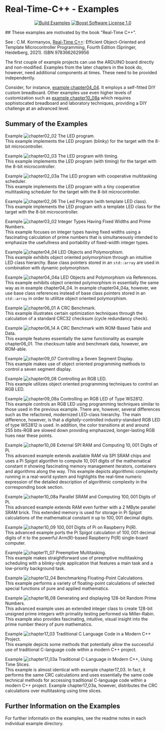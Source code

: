 Real-Time-C++ - Examples
==================

<p align="center">
    <a href="https://github.com/ckormanyos/real-time-cpp/actions">
        <img src="https://github.com/ckormanyos/real-time-cpp/actions/workflows/real-time-cpp-examples.yml/badge.svg" alt="Build Examples"></a>
    <a href="https://github.com/ckormanyos/real-time-cpp/blob/master/LICENSE_1_0.txt">
        <img src="https://img.shields.io/badge/license-BSL%201.0-blue.svg" alt="Boost Software License 1.0"></a>
</p>

﻿## These examples are motivated by the book "Real-Time C++".

See : C.M. Kormanyos, [Real-Time C++](https://www.springer.com/de/book/9783662629956):
Efficient Object-Oriented
and Template Microcontroller Programming, Fourth Edition
(Springer, Heidelberg, 2021). ISBN 9783662629956

The first couple of example projects can use the ARDUINO board directly
and non-modified. Examples from the later chapters in the book do, however,
need additional components at times. These need to be provided independently.

Consider, for instance,
[example chapter04_04](https://github.com/ckormanyos/real-time-cpp/tree/master/examples/chapter04_04).
It employs a self-fitted DIY custom breadboard.
Other examples use even higher levels of customization such as
[example chapter10_08a](https://github.com/ckormanyos/real-time-cpp/tree/master/examples/chapter10_08a)
which requires sophistocated breadboard and laboratory techniques,
providing a DIY challenge at an advanced level.

## Summary of the Examples

Example ![chapter02_02](https://github.com/ckormanyos/real-time-cpp/tree/master/examples/chapter02_02) The LED program.\
This example implements the LED program (blinky) for the target with the 8-bit microcontroller.

Example ![chapter02_03](https://github.com/ckormanyos/real-time-cpp/tree/master/examples/chapter02_03) The LED program with timing.\
This example implements the LED program (with timing) for the target with the 8-bit microcontroller.

Example ![chapter02_03a](https://github.com/ckormanyos/real-time-cpp/tree/master/examples/chapter02_03a) The LED program with cooperative multitasking scheduler.\
This example implements the LED program with a tiny cooperative multitasking scheduler for the target with the 8-bit microcontroller.

Example ![chapter02_06](https://github.com/ckormanyos/real-time-cpp/tree/master/examples/chapter02_06) The Led Program (with template LED class).\
This example implements the LED program with a template LED class for the target with the 8-bit microcontroller.

Example ![chapter03_02](https://github.com/ckormanyos/real-time-cpp/tree/master/examples/chapter03_02) Integer Types Having Fixed Widths and Prime Numbers.\
This example focuses on integer types having fixed widths using a fascinating calculation
of prime numbers that is simultaneously intended to emphasize the usefullness and portability
of fixed-width integer types.

Example ![chapter04_04](https://github.com/ckormanyos/real-time-cpp/tree/master/examples/chapter04_04) LED Objects and Polymorphism.\
This example exhibits object oriented polymorphism through
an intuitive LED class hierarchy. Base class pointers stored in an
`std::array` are used in combination with dynamic polymorphism.

Example ![chapter04_04a](https://github.com/ckormanyos/real-time-cpp/tree/master/examples/chapter04_04a) LED Objects and Polymorphism via References.\
This example exhibits object oriented polymorphism in essentially the same
way as in example chapter04_04. In example chapter04_04a, however, we use base class
references instead of base class pointers stored in an `std::array`
in order to utilitze object oriented polymorphism.

Example ![chapter06_01](https://github.com/ckormanyos/real-time-cpp/tree/master/examples/chapter06_01) A CRC Benchmark.\
This example illustrates certain optimization techniques through the calculation
of a standard CRC32 checksum (cycle redundancy check).

Example ![chapter06_14](https://github.com/ckormanyos/real-time-cpp/tree/master/examples/chapter06_14) A CRC Benchmark with ROM-Based Table and Data.\
This example features essentially the same functionality as example chapter06_01.
The checksum table and benchmark data, however, are ROM-able.

Example ![chapter09_07](https://github.com/ckormanyos/real-time-cpp/tree/master/examples/chapter09_07) Controlling a Seven Segment Display.\
This example makes use of object oriented programming methods to control a seven segment display.

Example ![chapter09_08](https://github.com/ckormanyos/real-time-cpp/tree/master/examples/chapter09_08) Controlling an RGB LED.\
This example utilizes object oriented programming techniques to control an RGB LED.

Example ![chapter09_08a](https://github.com/ckormanyos/real-time-cpp/tree/master/examples/chapter09_08a) Controlling an RGB LED of Type WS2812.\
This example controls an RGB LED using programming techniques similar to those used in the previous example.
There are, however, several differences such as the refactored, modernized LED-class hierarchy.
The main difference, however, is that a _digitally_-controlled industry-standard
RGB LED of type WS2812 is used. In addition, the color transitions at and around $255~\text{bits}$-RGB
are slowed down providing emphasized, longer-lasting RGB hues near these points.

Example ![chapter10_08](https://github.com/ckormanyos/real-time-cpp/tree/master/examples/chapter10_08) External SPI RAM and Computing $10,001$ Digits of Pi.\
This advanced example extends available RAM via SPI SRAM chips and uses a Pi Spigot algorithm
to compute $10,001$ digits of the mathematical constant $\pi$
showing fascinating memory management iterators, containers and algorithms along the way.
This example depicts algorithmic complexity running in a real-world system
and highlights the real-time numeric expression of the detailed description
of algorithmic complexity in the corresponding book section.

Example ![chapter10_08a](https://github.com/ckormanyos/real-time-cpp/tree/master/examples/chapter10_08a) Parallel SRAM and Computing $100,001$ Digits of Pi.\
This advanced example extends RAM even further with a $2~\text{MByte}$ parallel SRAM brick. This extended memory
is used for storage in Pi Spigot calculations
of the mathematical constant $\pi$ up to $100,001$ decimal digits.

Example ![chapter10_09](https://github.com/ckormanyos/real-time-cpp/tree/master/examples/chapter10_09) $100,001$ Digits of Pi on Raspberry Pi(R).\
This advanced example ports the Pi Spigot calculation
of $100,001$ decimal digits of $\pi$
to the powerful Arm(R)-based Raspberry Pi(R) single-board computer.

Example ![chapter11_07](https://github.com/ckormanyos/real-time-cpp/tree/master/examples/chapter11_07) Preemptive Multitasking.\
This example makes straightforward use of preemptive multitasking scheduling with a blinky-style application that features a main task and a low-priority background task.

Example ![chapter12_04](https://github.com/ckormanyos/real-time-cpp/tree/master/examples/chapter12_04) Benchmarking Floating-Point Calculations.\
This example performs a variety of floating-point calculations of selected special functions of pure and applied mathematics.

Example ![chapter16_08](https://github.com/ckormanyos/real-time-cpp/tree/master/examples/chapter16_08) Generating and displaying 128-bit Random Prime Numbers.\
This advanced example uses an extended integer class to create 128-bit unsigned prime integers with primality testing performed via Miller-Rabin.
This example also provides fascinating, intuitive, visual insight into the prime number theory of pure mathematics.

Example ![chapter17_03](https://github.com/ckormanyos/real-time-cpp/tree/master/examples/chapter17_03) Traditional C Language Code in a Modern C++ Project.\
This example depicts some methods that potentially allow the successful use
of traditional C-language code within a modern C++ project.

Example ![chapter17_03a](https://github.com/ckormanyos/real-time-cpp/tree/master/examples/chapter17_03a) Traditional C-Language in Modern C++, Using Time Slices.\
This example is almost identical with example chapter17_03. In fact, it performs
the same CRC calculations and uses essentially the same code technical methods
for accessing traditional C-language code within a modern C++ project.
Example chapter17_03a, however, distributes the CRC calculations
over multitasking using time slices.

## Further Information on the Examples

For further informatin on the examples, see the readme notes
in each individual example directory.
